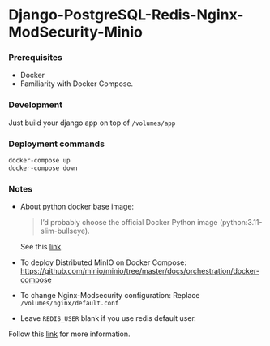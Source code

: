 # Django-PostgreSQL-Redis-Nginx-ModSecurity-Minio

### Prerequisites
- Docker
- Familiarity with Docker Compose.

### Development
Just build your django app on top of ```/volumes/app```

### Deployment commands
```bash
docker-compose up
docker-compose down
```

### Notes

- About python docker base image:

    <blockquote>I’d probably choose the official Docker Python image (python:3.11-slim-bullseye).</blockquote>
    
    See this [link](https://pythonspeed.com/articles/base-image-python-docker-images/).

- To deploy Distributed MinIO on Docker Compose:
    https://github.com/minio/minio/tree/master/docs/orchestration/docker-compose

- To change Nginx-Modsecurity configuration:
    Replace ```/volumes/nginx/default.conf```

- Leave ```REDIS_USER``` blank if you use redis default user.

Follow this [link](https://medium.com/@amirayat20/recommended-stack-for-your-django-project-91f9a3016007) for more information.

